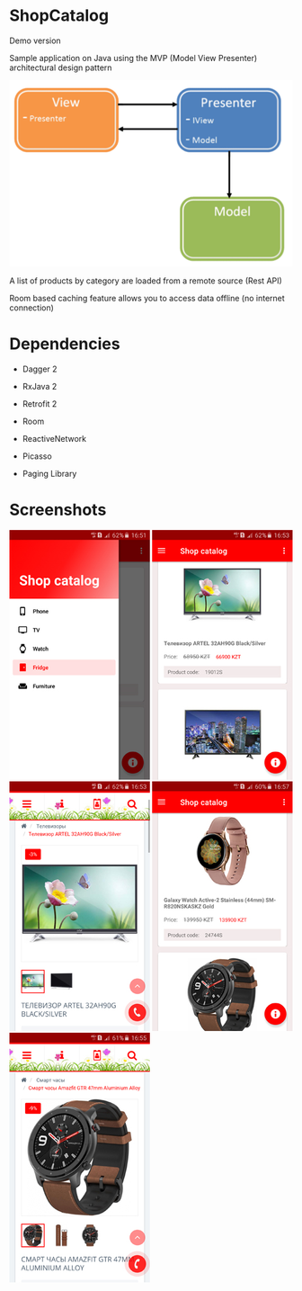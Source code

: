# ShopCatalog

Demo version

Sample application on Java using the MVP (Model View Presenter) architectural design pattern

![alt text](/screenshot/MVP.png)

A list of products by category are loaded from a remote source (Rest API)

Room based caching feature allows you to access data offline (no internet connection)

# Dependencies

<ul>
<li><p>Dagger 2</p></li>
<li><p>RxJava 2</p></li>
<li><p>Retrofit 2</p></li>
<li><p>Room</p></li>
<li><p>ReactiveNetwork</p></li>
<li><p>Picasso</p></li>
<li><p>Paging Library</p></li>
</ul>

# Screenshots

![alt text](/screenshot/Screenshot_1.jpg) ![alt text](/screenshot/Screenshot_2.jpg) ![alt text](/screenshot/Screenshot_3.jpg) ![alt text](/screenshot/Screenshot_4.jpg) ![alt text](/screenshot/Screenshot_5.jpg)
